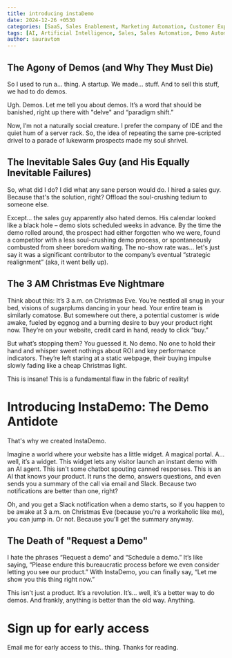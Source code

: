 ```yaml
---
title: introducing instaDemo
date: 2024-12-26 +0530
categories: [SaaS, Sales Enablement, Marketing Automation, Customer Experience, Lead Generation, Artificial Intelligence, Software Development, Business Productivity]
tags: [AI, Artificial Intelligence, Sales, Sales Automation, Demo Automation, Lead Qualification, Customer Onboarding, Customer Engagement, Conversational AI, Chatbots, Instant Demo, Product Demo, SaaS]
author: sauravtom
---
```


## The Agony of Demos (and Why They Must Die)
So I used to run a… thing. A startup. We made… stuff. And to sell this stuff, we had to do demos.

Ugh. Demos. Let me tell you about demos. It’s a word that should be banished, right up there with "delve" and “paradigm shift.” 

Now, I’m not a naturally social creature. I prefer the company of IDE and the quiet hum of a server rack. So, the idea of repeating the same pre-scripted drivel to a parade of lukewarm prospects made my soul shrivel.

## The Inevitable Sales Guy (and His Equally Inevitable Failures)
So, what did I do? I did what any sane person would do. I hired a sales guy. Because that's the solution, right? Offload the soul-crushing tedium to someone else.

Except… the sales guy apparently also hated demos. His calendar looked like a black hole – demo slots scheduled weeks in advance. By the time the demo rolled around, the prospect had either forgotten who we were, found a competitor with a less soul-crushing demo process, or spontaneously combusted from sheer boredom waiting. The no-show rate was… let's just say it was a significant contributor to the company’s eventual “strategic realignment” (aka, it went belly up).

## The 3 AM Christmas Eve Nightmare
Think about this: It’s 3 a.m. on Christmas Eve. You’re nestled all snug in your bed, visions of sugarplums dancing in your head. Your entire team is similarly comatose. But somewhere out there, a potential customer is wide awake, fueled by eggnog and a burning desire to buy your product right now. They’re on your website, credit card in hand, ready to click “buy.”

But what’s stopping them? You guessed it. No demo. No one to hold their hand and whisper sweet nothings about ROI and key performance indicators. They’re left staring at a static webpage, their buying impulse slowly fading like a cheap Christmas light.

This is insane! This is a fundamental flaw in the fabric of reality!

# Introducing InstaDemo: The Demo Antidote
That's why we created InstaDemo.

Imagine a world where your website has a little widget. A magical portal. A… well, it’s a widget. This widget lets any visitor launch an instant demo with an AI agent. This isn't some chatbot spouting canned responses. This is an AI that knows your product. It runs the demo, answers questions, and even sends you a summary of the call via email and Slack. Because two notifications are better than one, right?

Oh, and you get a Slack notification when a demo starts, so if you happen to be awake at 3 a.m. on Christmas Eve (because you're a workaholic like me), you can jump in. Or not. Because you'll get the summary anyway.

## The Death of "Request a Demo"
I hate the phrases “Request a demo” and “Schedule a demo.” It’s like saying, “Please endure this bureaucratic process before we even consider letting you see our product.” With InstaDemo, you can finally say, “Let me show you this thing right now.”

This isn't just a product. It’s a revolution. It’s… well, it’s a better way to do demos. And frankly, anything is better than the old way. Anything.

# Sign up for early access
Email me for early access to this.. thing. 
Thanks for reading.
